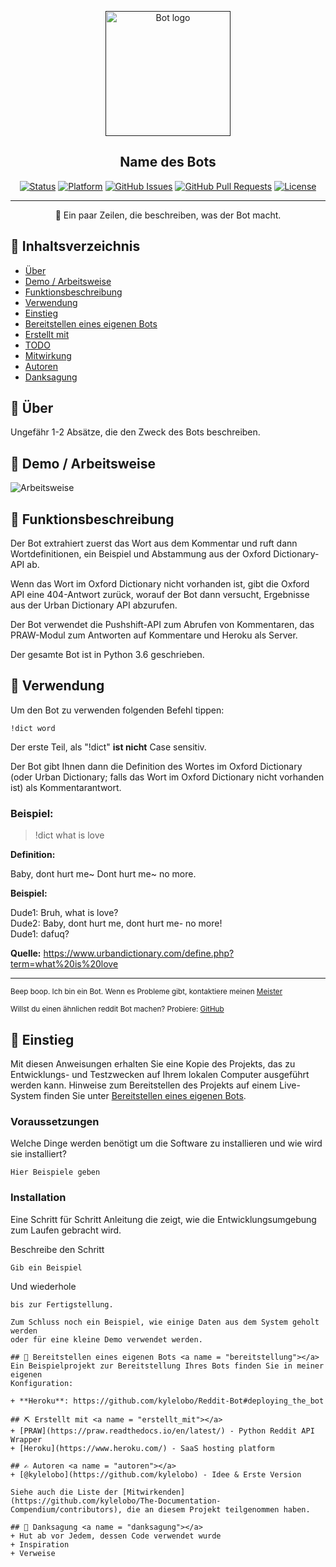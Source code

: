 <p align="center">
  <a href="" rel="noopener">
 <img width=200px height=200px src="https://i.imgur.com/FxL5qM0.jpg" alt="Bot logo"></a>
</p>

<h2 align="center">Name des Bots</h2>

<div align="center">

  [![Status](https://img.shields.io/badge/status-active-success.svg)]()
  [![Platform](https://img.shields.io/badge/platform-reddit-orange.svg)](https://www.reddit.com/user/Wordbook_Bot)
  [![GitHub Issues](https://img.shields.io/github/issues/kylelobo/The-Documentation-Compendium.svg)](https://github.com/kylelobo/The-Documentation-Compendium/issues)
  [![GitHub Pull Requests](https://img.shields.io/github/issues-pr/kylelobo/The-Documentation-Compendium.svg)](https://github.com/kylelobo/The-Documentation-Compendium/pulls)
  [![License](https://img.shields.io/badge/license-MIT-blue.svg)](/LICENSE)

</div>

---

<p align="center">
    🤖 Ein paar Zeilen, die beschreiben, was der Bot macht.
    <br> 
</p>

## 📝 Inhaltsverzeichnis
+ [Über](#ueber)
+ [Demo / Arbeitsweise](#demo)
+ [Funktionsbeschreibung](#funktionsbeschreibung)
+ [Verwendung](#verwendung)
+ [Einstieg](#einstieg)
+ [Bereitstellen eines eigenen Bots](#bereitstellung)
+ [Erstellt mit](#erstellt_mit)
+ [TODO](../TODO.md)
+ [Mitwirkung](../CONTRIBUTING.md)
+ [Autoren](#autoren)
+ [Danksagung](#danksagung)

## 🧐 Über <a name = "ueber"></a>
Ungefähr 1-2 Absätze, die den Zweck des Bots beschreiben.

## 🎥 Demo / Arbeitsweise <a name = "demo"></a>
![Arbeitsweise](https://media.giphy.com/media/20NLMBm0BkUOwNljwv/giphy.gif)

## 💭 Funktionsbeschreibung <a name = "funktionsbeschreibung"></a>
Der Bot extrahiert zuerst das Wort aus dem Kommentar und ruft dann 
Wortdefinitionen, ein Beispiel und Abstammung aus der Oxford Dictionary-API ab.

Wenn das Wort im Oxford Dictionary nicht vorhanden ist, gibt die Oxford API eine 
404-Antwort zurück, worauf der Bot dann versucht, Ergebnisse aus der Urban 
Dictionary API abzurufen.

Der Bot verwendet die Pushshift-API zum Abrufen von Kommentaren, das PRAW-Modul 
zum Antworten auf Kommentare und Heroku als Server.

Der gesamte Bot ist in Python 3.6 geschrieben.

## 🎈 Verwendung <a name = "verwendung"></a>

Um den Bot zu verwenden folgenden Befehl tippen:
```
!dict word
```
Der erste Teil, als "!dict" **ist nicht** Case sensitiv.

Der Bot gibt Ihnen dann die Definition des Wortes im Oxford Dictionary (oder 
Urban Dictionary; falls das Wort im Oxford Dictionary nicht vorhanden ist) 
als Kommentarantwort.

### Beispiel:

> !dict what is love

**Definition:**

Baby, dont hurt me~
Dont hurt me~ no more.

**Beispiel:**

Dude1: Bruh, what is love? <br>
Dude2: Baby, dont hurt me, dont hurt me- no more! <br>
Dude1: dafuq?

**Quelle:** https://www.urbandictionary.com/define.php?term=what%20is%20love

---

<sup>Beep boop. Ich bin ein Bot. Wenn es Probleme gibt, kontaktiere meinen [Meister](https://www.reddit.com/message/compose/?to=PositivePlayer1&subject=/u/Wordbook_Bot)</sup>

<sup>Willst du einen ähnlichen reddit Bot machen? Probiere: [GitHub](https://github.com/kylelobo/Reddit-Bot)</sup>

## 🏁 Einstieg <a name = "einstieg"></a>
Mit diesen Anweisungen erhalten Sie eine Kopie des Projekts, das zu 
Entwicklungs- und Testzwecken auf Ihrem lokalen Computer ausgeführt werden kann. 
Hinweise zum Bereitstellen des Projekts auf einem Live-System finden Sie unter 
[Bereitstellen eines eigenen Bots](#bereitstellung).

### Voraussetzungen

Welche Dinge werden benötigt um die Software zu installieren und wie wird sie 
installiert?

```
Hier Beispiele geben
```

### Installation

Eine Schritt für Schritt Anleitung die zeigt, wie die Entwicklungsumgebung zum 
Laufen gebracht wird.

Beschreibe den Schritt

```
Gib ein Beispiel
```

Und wiederhole

```
bis zur Fertigstellung.

Zum Schluss noch ein Beispiel, wie einige Daten aus dem System geholt werden 
oder für eine kleine Demo verwendet werden.

## 🚀 Bereitstellen eines eigenen Bots <a name = "bereitstellung"></a>
Ein Beispielprojekt zur Bereitstellung Ihres Bots finden Sie in meiner eigenen 
Konfiguration:

+ **Heroku**: https://github.com/kylelobo/Reddit-Bot#deploying_the_bot

## ⛏️ Erstellt mit <a name = "erstellt_mit"></a>
+ [PRAW](https://praw.readthedocs.io/en/latest/) - Python Reddit API Wrapper
+ [Heroku](https://www.heroku.com/) - SaaS hosting platform

## ✍️ Autoren <a name = "autoren"></a>
+ [@kylelobo](https://github.com/kylelobo) - Idee & Erste Version

Siehe auch die Liste der [Mitwirkenden](https://github.com/kylelobo/The-Documentation-Compendium/contributors), die an diesem Projekt teilgenommen haben.

## 🎉 Danksagung <a name = "danksagung"></a>
+ Hut ab vor Jedem, dessen Code verwendet wurde
+ Inspiration
+ Verweise
